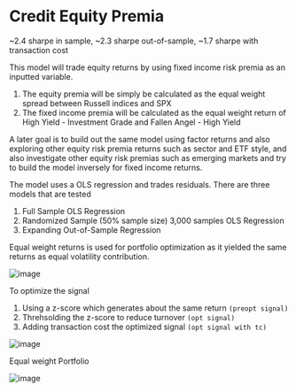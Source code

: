 # Credit Equity Premia

~2.4 sharpe in sample, ~2.3 sharpe out-of-sample, ~1.7 sharpe with transaction cost

This model will trade equity returns by using fixed income risk premia as an inputted variable.
1. The equity premia will be simply be calculated as the equal weight spread between Russell indices and SPX
2. The fixed income premia will be calculated as the equal weight return of High Yield - Investment Grade and Fallen Angel - High Yield

A later goal is to build out the same model using factor returns and also exploring other equity risk premia returns such as sector and ETF style, and also investigate other equity risk premias such as emerging markets and try to build the model inversely for fixed income returns. 

The model uses a OLS regression and trades residuals. There are three models that are tested
1. Full Sample OLS Regression
2. Randomized Sample (50% sample size) 3,000 samples OLS Regression
3. Expanding Out-of-Sample Regression

Equal weight returns is used for portfolio optimization as it yielded the same returns as equal volatility contribution. 

![image](https://github.com/user-attachments/assets/abf8b8a8-5a64-48ca-9bd9-7e97ffd120af)

To optimize the signal
1. Using a z-score which generates about the same return ```(preopt signal)```
2. Threhsolding the z-score to reduce turnover ```(opt signal)```
4. Adding transaction cost the optimized signal ```(opt signal with tc)```

![image](https://github.com/user-attachments/assets/c55c6d4b-767d-4332-8947-bbc3d793c256)

Equal weight Portfolio 

![image](https://github.com/user-attachments/assets/b17fab08-ec8b-438e-955e-b5a534ffe542)
